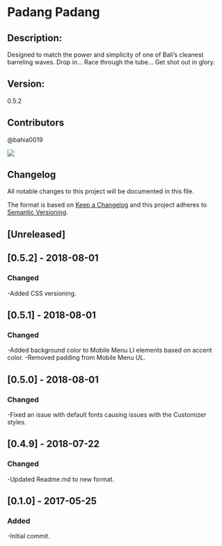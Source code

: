 Padang Padang
===

## Description: 
Designed to match the power and simplicity of one of Bali’s cleanest barreling waves. Drop in… Race through the tube… Get shot out in glory.
## Version: 
0.5.2
## Contributors
@bahia0019


![](https://flauntsites.com/wp-content/uploads/2018/07/padang-padang.jpg)



## Changelog
All notable changes to this project will be documented in this file.

The format is based on [Keep a Changelog](http://keepachangelog.com/en/1.0.0/)
and this project adheres to [Semantic Versioning](http://semver.org/spec/v2.0.0.html).


## [Unreleased]

## [0.5.2] - 2018-08-01
### Changed 
-Added CSS versioning.

## [0.5.1] - 2018-08-01
### Changed 
-Added background color to Mobile Menu LI elements based on accent color.
-Removed padding from Mobile Menu UL. 

## [0.5.0] - 2018-08-01
### Changed 
-Fixed an issue with default fonts causing issues with the Customizer styles.

## [0.4.9] - 2018-07-22
### Changed 
-Updated Readme.md to new format.

## [0.1.0] - 2017-05-25
### Added
-Initial commit.
